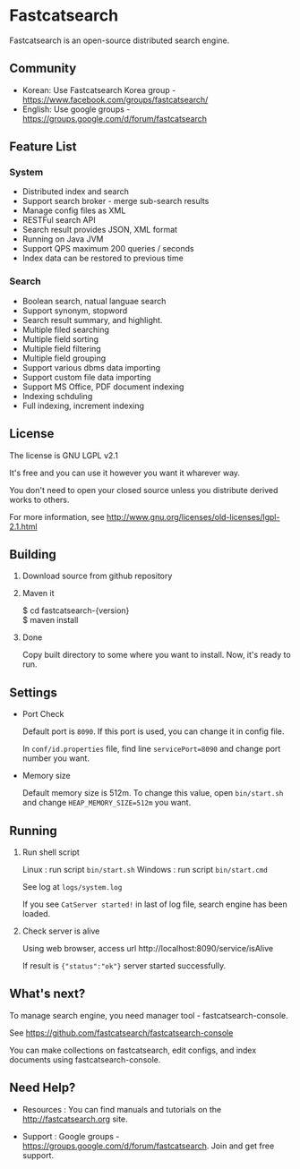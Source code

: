 # Fastcatsearch

Fastcatsearch is an open-source distributed search engine. 

## Community

* Korean: Use Fastcatsearch Korea group - https://www.facebook.com/groups/fastcatsearch/
* English: Use google groups - https://groups.google.com/d/forum/fastcatsearch



## Feature List

### System 

* Distributed index and search
* Support search broker - merge sub-search results
* Manage config files as XML
* RESTFul search API
* Search result provides JSON, XML format
* Running on Java JVM
* Support QPS maximum 200 queries / seconds
* Index data can be restored to previous time

### Search

* Boolean search, natual languae search
* Support synonym, stopword
* Search result summary, and highlight.
* Multiple filed searching
* Multiple field sorting
* Multiple field filtering
* Multiple field grouping
* Support various dbms data importing
* Support custom file data importing
* Support MS Office, PDF document indexing
* Indexing schduling
* Full indexing, increment indexing


## License

The license is GNU LGPL v2.1

It's free and you can use it however you want it wharever way.

You don't need to open your closed source unless you distribute derived works to others.

For more information, see <http://www.gnu.org/licenses/old-licenses/lgpl-2.1.html>



## Building

1. Download source from github repository

2. Maven it


    $ cd fastcatsearch-{version}   
    $ maven install

3. Done

    Copy built directory to some where you want to install.
    Now, it's ready to run.
    


## Settings

* Port Check
    
    Default port is `8090`. If this port is used, you can change it in config file.
    
    In `conf/id.properties` file,  find line `servicePort=8090` and change port number you want.

* Memory size

    Default memory size is 512m. To change this value, open `bin/start.sh` and change `HEAP_MEMORY_SIZE=512m` you want.

## Running 

1. Run shell script

    Linux : run script `bin/start.sh` 
    Windows : run script `bin/start.cmd` 

    See log at `logs/system.log`
    
    If you see `CatServer started!` in last of log file, search engine has been loaded.

2. Check server is alive

    Using web browser, access url http://localhost:8090/service/isAlive
    
    If result is `{"status":"ok"}` server started successfully.
   
   
## What's next?

To manage search engine, you need manager tool - fastcatsearch-console.

See <https://github.com/fastcatsearch/fastcatsearch-console>

You can make collections on fastcatsearch, edit configs, and index documents using fastcatsearch-console.


## Need Help?

* Resources : You can find manuals and tutorials on the <http://fastcatsearch.org> site.

* Support : Google groups - <https://groups.google.com/d/forum/fastcatsearch>. Join and get free support.
